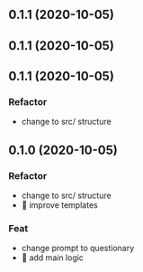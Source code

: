 ## 0.1.1 (2020-10-05)

## 0.1.1 (2020-10-05)

## 0.1.1 (2020-10-05)

### Refactor

- change to src/ structure

## 0.1.0 (2020-10-05)

### Refactor

- change to src/ structure
- :lipstick: improve templates

### Feat

- change prompt to questionary
- :rocket: add main logic
